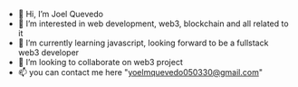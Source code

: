 - 👋 Hi, I’m Joel Quevedo
- 👀 I’m interested in web development, web3, blockchain and all related to it
- 🌱 I’m currently learning javascript, looking forward to be a fullstack web3 developer 
- 💞️ I’m looking to collaborate on web3 project
- 📫 you can contact me here "yoelmquevedo050330@gmail.com"


<!---
joelcrack0530/joelcrack0530 is a ✨ special ✨ repository because its `README.md` (this file) appears on your GitHub profile.
You can click the Preview link to take a look at your changes.
--->
